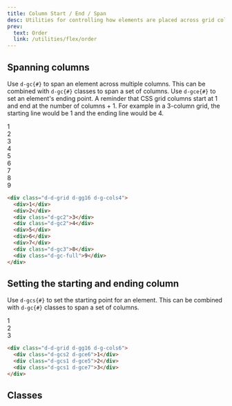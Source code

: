 ```yaml
---
title: Column Start / End / Span
desc: Utilities for controlling how elements are placed across grid columns.
prev:
  text: Order
  link: /utilities/flex/order
---
```


## Spanning columns

Use `d-gc{#}` to span an element across multiple columns. This can be combined with `d-gc{#}` classes to span a set of columns. Use `d-gce{#}` to set an element's ending point. A reminder that CSS grid columns start at 1 and end at the number of columns + 1. For example in a 3-column grid, the starting line would be 1 and the ending line would be 4.

<code-well-header class="d-fl-center d-fd-column d-p24 d-bgc-purple-100 d-bgo50 d-w100p d-hmn216" custom>
  <div class="d-d-grid d-gg16 d-g-cols4 d-p16 d-w100p d-hmn216 d-bar8 d-bgc-purple-100">
    <div class="d-fl-center d-p16 d-bgc-purple-300 d-bar4 d-fs-300 d-fw-bold d-o50">1</div>
    <div class="d-fl-center d-p16 d-bgc-purple-300 d-bar4 d-fs-300 d-fw-bold d-o50">2</div>
    <div class="d-gc2 d-fl-center d-p16 d-bgc-purple-300 d-bar4 d-fs-300 d-fw-bold">3</div>
    <div class="d-gc2 d-fl-center d-p16 d-bgc-purple-300 d-bar4 d-fs-300 d-fw-bold">4</div>
    <div class="d-fl-center d-p16 d-bgc-purple-300 d-bar4 d-fs-300 d-fw-bold d-o50">5</div>
    <div class="d-fl-center d-p16 d-bgc-purple-300 d-bar4 d-fs-300 d-fw-bold d-o50">6</div>
    <div class="d-fl-center d-p16 d-bgc-purple-300 d-bar4 d-fs-300 d-fw-bold d-o50">7</div>
    <div class="d-gc3 d-fl-center d-p16 d-bgc-purple-300 d-bar4 d-fs-300 d-fw-bold">8</div>
    <div class="d-gc-full d-fl-center d-p16 d-bgc-purple-300 d-bar4 d-fs-300 d-fw-bold">9</div>
  </div>
</code-well-header>

```html
<div class="d-d-grid d-gg16 d-g-cols4">
  <div>1</div>
  <div>2</div>
  <div class="d-gc2">3</div>
  <div class="d-gc2">4</div>
  <div>5</div>
  <div>6</div>
  <div>7</div>
  <div class="d-gc3">8</div>
  <div class="d-gc-full">9</div>
</div>
```

## Setting the starting and ending column

Use `d-gcs{#}` to set the starting point for an element. This can be combined with `d-gc{#}` classes to span a set of columns.

<code-well-header class="d-fl-center d-fd-column d-p24 d-bgc-yellow-100 d-bgo50 d-w100p d-hmn216" custom>
  <div class="d-d-grid d-gg16 d-g-cols6 d-p16 d-w100p d-hmn216 d-bar8 d-bgc-yellow-100">
    <div class="d-fl-center d-p16 d-bgc-yellow-200 d-bar4"></div>
    <div class="d-gcs2 d-gce6 d-fl-center d-p16 d-bgc-yellow-400 d-bar4 d-fs-300 d-fw-bold">1</div>
    <div class="d-fl-center d-p16 d-bgc-yellow-200 d-bar4"></div>
    <div class="d-gcs1 d-gce5 d-fl-center d-p16 d-bgc-yellow-400 d-bar4 d-fs-300 d-fw-bold">2</div>
    <div class="d-fl-center d-p16 d-bgc-yellow-200 d-bar4"></div>
    <div class="d-fl-center d-p16 d-bgc-yellow-200 d-bar4"></div>
    <div class="d-gcs1 d-gce7 d-fl-center d-p16 d-bgc-yellow-400 d-bar4 d-fs-300 d-fw-bold">3</div>
  </div>
</code-well-header>

```html
<div class="d-d-grid d-gg16 d-g-cols6">
  <div class="d-gcs2 d-gce6">1</div>
  <div class="d-gcs1 d-gce5">2</div>
  <div class="d-gcs1 d-gce7">3</div>
</div>
```

## Classes

<div class="d-h464 d-of-y-scroll d-bb d-bc-black-200">
  <utility-class-table>
    <template #content>
      <tbody v-for="g in ['start', 'end', 'span']">
        <tr v-for="i in [1, 2, 3, 4, 5, 6, 7, 8, 9, 10, 11, 12]">
          <th scope="row" class="d-ff-mono d-fc-purple-400 d-fw-normal d-fs-100">
            <span v-if="g === 'start'">.d-gcs{{ i }}</span>
            <span v-else-if="g === 'end'">.d-gce{{ i }}</span>
            <span v-else>.d-gc{{ i }}</span>
          </th>
          <td class="d-ff-mono d-fc-orange d-fs-100">
            <span v-if="g === 'start'">
              grid-column-start: {{ i }}
            </span>
            <span v-else-if="g === 'end'">
              grid-column-end: {{ i }}
            </span>
            <span v-else>
              grid-column: span {{ i }} / span {{ i }}
            </span>
          </td>
        </tr>
        <tr v-if="g === 'span'">
            <th scope="row" class="d-ff-mono d-fc-purple-400 d-fw-normal d-fs-100">.d-gc-full</th>
            <td class="d-ff-mono d-fc-orange d-fs-100">grid-column: 1 / -1 !important;</td>
        </tr>
        <tr>
          <th scope="row" class="d-ff-mono d-fc-purple-400 d-fw-normal d-fs-100">
            <span v-if="g === 'start'">
              .d-gcs-auto
            </span>
            <span v-else-if="g === 'end'">
              .d-gce-auto
            </span>
            <span v-else>
              .d-gc-auto
            </span>
          </th>
          <td class="d-ff-mono d-fc-orange d-fs-100">
            <span v-if="g === 'start'">
              grid-column-start: auto !important;
            </span>
            <span v-else-if="g === 'end'">
              grid-column-end: auto !important;
            </span>
            <span v-else>
              grid-column: auto !important;
            </span>
          </td>
        </tr>
        <tr>
          <th scope="row" class="d-ff-mono d-fc-purple-400 d-fw-normal d-fs-100">
            <span v-if="g === 'start'">
              .d-gcs-unset
            </span>
            <span v-else-if="g === 'end'">
              .d-gce-unset
            </span>
            <span v-else>
              .d-gc-unset
            </span>
          </th>
          <td class="d-ff-mono d-fc-orange d-fs-100">
            <span v-if="g === 'start'">
              grid-column-start: unset !important;
            </span>
            <span v-else-if="g === 'end'">
              grid-column-end: unset !important;
            </span>
            <span v-else>
              grid-column: unset !important;
            </span>
          </td>
        </tr>
      </tbody>
    </template>
  </utility-class-table>
</div>
